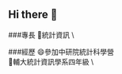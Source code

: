 ## Hi there 👋
###專長
🐯統計資訊 \

###經歷
😄參加中研院統計科學營 \
🙂輔大統計資訊學系四年級 \


<!--
**Judy920521/Judy920521** is a ✨ _special_ ✨ repository because its `README.md` (this file) appears on your GitHub profile.

Here are some ideas to get you started:

- 🔭 I’m currently working on ...
- 🌱 I’m currently learning ...
- 👯 I’m looking to collaborate on ...
- 🤔 I’m looking for help with ...
- 💬 Ask me about ...
- 📫 How to reach me: ...
- 😄 Pronouns: ...
- ⚡ Fun fact: ...
-->
